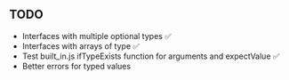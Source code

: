 ## TODO
* Interfaces with multiple optional types ✅
* Interfaces with arrays of type ✅
* Test built_in.js ifTypeExists function for arguments and expectValue ✅
* Better errors for typed values